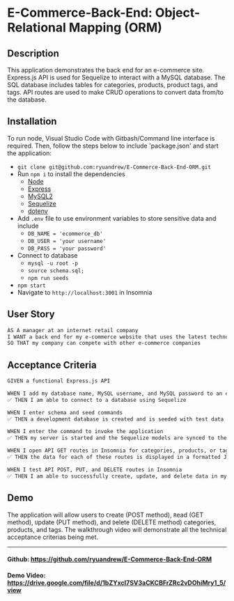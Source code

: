 # E-Commerce-Back-End: Object-Relational Mapping (ORM)

## Description

This application demonstrates the back end for an e-commerce site. Express.js API is used for Sequelize to interact with a MySQL database. The SQL database includes tables for categories, products, product tags, and tags. API routes are used to make CRUD operations to convert data from/to the database.

## Installation

To run node, Visual Studio Code with Gitbash/Command line interface is required. Then, follow the steps below to include 'package.json' and start the application:

* `git clone git@github.com:ryuandrew/E-Commerce-Back-End-ORM.git` 
* Run `npm i` to install the dependencies
  - [Node](https://www.npmjs.com/package/node)
  - [Express](https://www.npmjs.com/package/express)
  - [MySQL2](https://www.npmjs.com/package/mysql)
  - [Sequelize](https://www.npmjs.com/package/sequelize)
  - [dotenv](https://www.npmjs.com/package/dotenv)
* Add `.env` file to use environment variables to store sensitive data and include
  - `DB_NAME = 'ecommerce_db'`
  - `DB_USER = 'your username'`
  - `DB_PASS = 'your password'` 
* Connect to database
  - `mysql -u root -p`
  - `source schema.sql;`
  - `npm run seeds`
* `npm start`
* Navigate to `http://localhost:3001` in Insomnia


## User Story

```md
AS A manager at an internet retail company
I WANT a back end for my e-commerce website that uses the latest technologies
SO THAT my company can compete with other e-commerce companies
```

## Acceptance Criteria

```md
GIVEN a functional Express.js API

WHEN I add my database name, MySQL username, and MySQL password to an environment variable file
✅ THEN I am able to connect to a database using Sequelize

WHEN I enter schema and seed commands
✅ THEN a development database is created and is seeded with test data

WHEN I enter the command to invoke the application
✅ THEN my server is started and the Sequelize models are synced to the MySQL database

WHEN I open API GET routes in Insomnia for categories, products, or tags
✅ THEN the data for each of these routes is displayed in a formatted JSON

WHEN I test API POST, PUT, and DELETE routes in Insomnia
✅ THEN I am able to successfully create, update, and delete data in my database
```

## Demo

The application will allow users to `C`reate (POST method), `R`ead (GET method), `U`pdate (PUT method), and `D`elete (DELETE method) categories, products, and tags. The walkthrough video will demonstrate all the technical acceptance criterias being met.

---
#### Github: https://github.com/ryuandrew/E-Commerce-Back-End-ORM
#### Demo Video: https://drive.google.com/file/d/1bZYxcI7SV3aCKCBFrZRc2vDOhiMry1_5/view